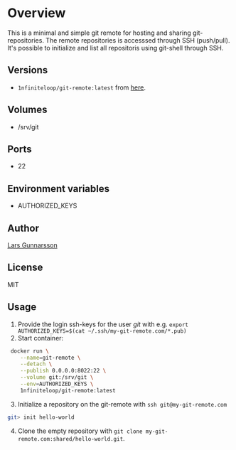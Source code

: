 # Overview

This is a minimal and simple git remote for hosting and sharing git-repositories.
The remote repositories is accesssed through SSH (push/pull). It's possible to
initialize and list all repositoris using git-shell through SSH.

## Versions

* `1nfiniteloop/git-remote:latest` from
  [here](https://github.com/1nfiniteloop/git-remote).

## Volumes

* /srv/git

## Ports

* 22

## Environment variables

* AUTHORIZED_KEYS

## Author

[Lars Gunnarsson](https://github.com/1nfiniteloop)

## License

MIT

## Usage

1. Provide the login ssh-keys for the user *git* with e.g. 
   `export AUTHORIZED_KEYS=$(cat ~/.ssh/my-git-remote.com/*.pub)`
2. Start container:
```bash
 docker run \
    --name=git-remote \
    --detach \
    --publish 0.0.0.0:8022:22 \
    --volume git:/srv/git \
    --env=AUTHORIZED_KEYS \
    1nfiniteloop/git-remote:latest
```
3. Initialize a repository on the git-remote with `ssh git@my-git-remote.com`
```bash
git> init hello-world
```
4. Clone the empty repository with
   `git clone my-git-remote.com:shared/hello-world.git`.
